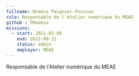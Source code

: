 ```yaml
---
fullname: Noémie Peignier-Pousseo
role: Responsable de l'Atelier numérique du MEAE
github : PNoemie 
missions:
  - start: 2021-03-08
    end: 2022-08-31
    status: admin
    employer: MEAE
---
```


Responsable de l'Atelier numérique du MEAE
